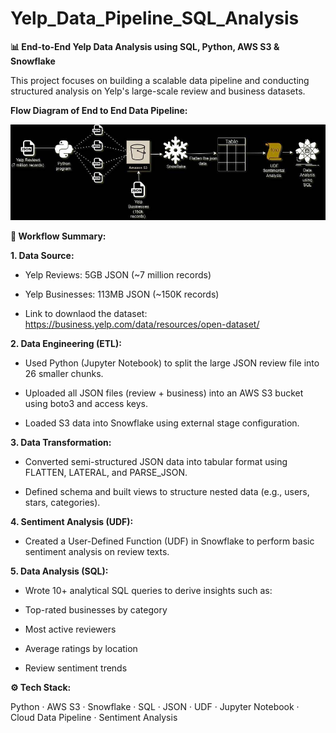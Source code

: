 # Yelp_Data_Pipeline_SQL_Analysis

**📊 End-to-End Yelp Data Analysis using SQL, Python, AWS S3 & Snowflake**

This project focuses on building a scalable data pipeline and conducting structured analysis on Yelp's large-scale review and business datasets.


**Flow Diagram of End to End Data Pipeline:**

![image alt](https://github.com/BhaskarKosala/Yelp_Data_Pipeline_SQL_Analysis/blob/1fe0bf03880ea3af2292022250adcb187f1c2465/flow%20chart%20of%20data%20pipe%20line.jpg)


**🚀 Workflow Summary:**

**1. Data Source:**

- Yelp Reviews: 5GB JSON (~7 million records)

- Yelp Businesses: 113MB JSON (~150K records)

- Link to downlaod the dataset: https://business.yelp.com/data/resources/open-dataset/

**2. Data Engineering (ETL):**

- Used Python (Jupyter Notebook) to split the large JSON review file into 26 smaller chunks.

- Uploaded all JSON files (review + business) into an AWS S3 bucket using boto3 and access keys.

- Loaded S3 data into Snowflake using external stage configuration.

**3. Data Transformation:**

- Converted semi-structured JSON data into tabular format using FLATTEN, LATERAL, and PARSE_JSON.

- Defined schema and built views to structure nested data (e.g., users, stars, categories).

**4. Sentiment Analysis (UDF):**

- Created a User-Defined Function (UDF) in Snowflake to perform basic sentiment analysis on review texts.

**5. Data Analysis (SQL):**

- Wrote 10+ analytical SQL queries to derive insights such as:

- Top-rated businesses by category

- Most active reviewers

- Average ratings by location

- Review sentiment trends


**⚙️ Tech Stack:**

Python · AWS S3 · Snowflake · SQL · JSON · UDF · Jupyter Notebook · Cloud Data Pipeline · Sentiment Analysis
